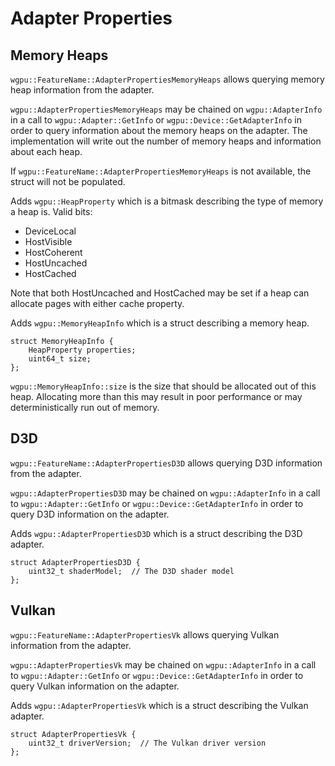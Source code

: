 # Adapter Properties

## Memory Heaps

`wgpu::FeatureName::AdapterPropertiesMemoryHeaps` allows querying memory heap information from the adapter.

`wgpu::AdapterPropertiesMemoryHeaps` may be chained on `wgpu::AdapterInfo` in a call to `wgpu::Adapter::GetInfo` or `wgpu::Device::GetAdapterInfo` in order to query information about the memory heaps on the adapter.
The implementation will write out the number of memory heaps and information about each heap.

If `wgpu::FeatureName::AdapterPropertiesMemoryHeaps` is not available, the struct will not be populated.

Adds `wgpu::HeapProperty` which is a bitmask describing the type of memory a heap is. Valid bits:
- DeviceLocal
- HostVisible
- HostCoherent
- HostUncached
- HostCached

Note that both HostUncached and HostCached may be set if a heap can allocate pages with either cache property.

Adds `wgpu::MemoryHeapInfo` which is a struct describing a memory heap.
```
struct MemoryHeapInfo {
    HeapProperty properties;
    uint64_t size;
};
```

`wgpu::MemoryHeapInfo::size` is the size that should be allocated out of this heap. Allocating more than this may result in poor performance or may deterministically run out of memory.


## D3D

`wgpu::FeatureName::AdapterPropertiesD3D` allows querying D3D information from the adapter.

`wgpu::AdapterPropertiesD3D` may be chained on `wgpu::AdapterInfo` in a call to `wgpu::Adapter::GetInfo` or `wgpu::Device::GetAdapterInfo` in order to query D3D information on the adapter.

Adds `wgpu::AdapterPropertiesD3D` which is a struct describing the D3D adapter.
```
struct AdapterPropertiesD3D {
    uint32_t shaderModel;  // The D3D shader model
};
```

## Vulkan

`wgpu::FeatureName::AdapterPropertiesVk` allows querying Vulkan information from the adapter.

`wgpu::AdapterPropertiesVk` may be chained on `wgpu::AdapterInfo` in a call to `wgpu::Adapter::GetInfo` or `wgpu::Device::GetAdapterInfo` in order to query Vulkan information on the adapter.

Adds `wgpu::AdapterPropertiesVk` which is a struct describing the Vulkan adapter.
```
struct AdapterPropertiesVk {
    uint32_t driverVersion;  // The Vulkan driver version
};
```

